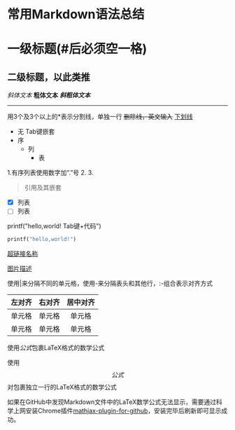# 常用Markdown语法总结


# 一级标题(#后必须空一格)
## 二级标题，以此类推
*斜体文本*
**粗体文本**
***斜粗体文本***
***
用3个及3个以上的*表示分割线，单独一行
~~删除线，英文输入~~
<u>下划线</u>

* 无		Tab键嵌套
* 序
	+ 列
		- 表
		
1.有序列表使用数字加“.”号
2.
3.

> 引用及其嵌套
> >
> > >

 * [x] 列表
 * [ ] 列表
 
printf("hello,world!     Tab键+代码")
```python  #3个反引号包裹代码块，可指定语言
printf("hello,world!")
```
[超链接名称](https://www.imedimg.com)

[图片描述](https://github.com/zhaobingshuai/zhaobingshuai.github.io/blob/master/_posts/liqin.png)

使用|来分隔不同的单元格，使用-来分隔表头和其他行，:-组合表示对齐方式

|  左对齐  |  右对齐  |  居中对齐 | 
|  :----- |  ----:  |  :----: | 
|  单元格  |  单元格  |  单元格  | 
|  单元格  |  单元格  |  单元格  |

使用$公式$包裹LaTeX格式的数学公式

使用$$公式$$对包裹独立一行的LaTeX格式的数学公式

如果在GitHub中发现Markdown文件中的LaTeX数学公式无法显示，需要通过科学上网安装Chrome插件[mathjax-plugin-for-github](https://chrome.google.com/webstore/detail/mathjax-plugin-for-github/ioemnmodlmafdkllaclgeombjnmnbima/related)，安装完毕后刷新即可显示成功。
